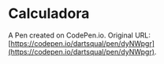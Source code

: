 # Calculadora

A Pen created on CodePen.io. Original URL: [https://codepen.io/dartsqual/pen/dyNWpgr](https://codepen.io/dartsqual/pen/dyNWpgr).


